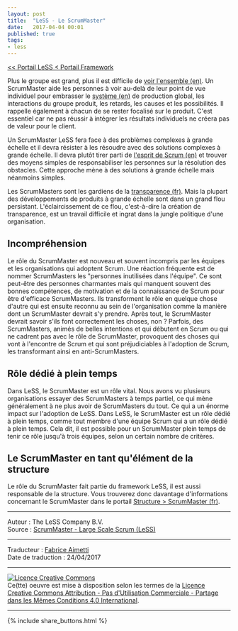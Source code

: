 ```yaml
---
layout: post
title:  "LeSS - Le ScrumMaster"
date:   2017-04-04 00:01
published: true
tags:
- less
---
```


[<< Portail LeSS < Portail Framework](http://www.les-traducteurs-agiles.org/2016/12/28/less-portail-framework.html)

Plus le groupe est grand, plus il est difficile de [voir l'ensemble (en)](https://less.works/less/principles/whole-product-focus.html). Un ScrumMaster aide les personnes à voir au-delà de leur point de vue individuel pour embrasser le [système (en)](https://less.works/less/principles/systems-thinking.html) de production global, les interactions du groupe produit, les retards, les causes et les possibilités. Il rappelle également à chacun de se rester focalisé sur le produit. C'est essentiel car ne pas réussir à intégrer les résultats individuels ne créera pas de valeur pour le client.

Un ScrumMaster LeSS fera face à des problèmes complexes à grande échelle et il devra résister à les résoudre avec des solutions complexes à grande échelle. Il devra plutôt tirer parti de [l'esprit de Scrum (en)](https://less.works/less/principles/large_scale_scrum_is_scrum.html) et trouver des moyens simples de responsabiliser les personnes sur la résolution des obstacles. Cette approche mène à des solutions à grande échelle mais néanmoins simples.

Les ScrumMasters sont les gardiens de la [transparence (fr)](http://www.les-traducteurs-agiles.org/2016/12/23/less-transparence.html). Mais la plupart des développements de produits à grande échelle sont dans un grand flou persistant. L'éclaircissement de ce flou, c'est-à-dire la création de transparence, est un travail difficile et ingrat dans la jungle politique d'une organisation.

## Incompréhension

Le rôle du ScrumMaster est nouveau et souvent incompris par les équipes et les organisations qui adoptent Scrum. Une réaction fréquente est de nommer ScrumMasters les "personnes inutilisées dans l'équipe". Ce sont peut-être des personnes charmantes mais qui manquent souvent des bonnes compétences, de motivation et de la connaissance de Scrum pour être d'efficace ScrumMasters. Ils transforment le rôle en quelque chose d'autre qui est ensuite reconnu au sein de l'organisation comme la manière dont un ScrumMaster devrait s'y prendre. Après tout, le ScrumMaster devrait savoir s'ils font correctement les choses, non ? Parfois, des ScrumMasters, animés de belles intentions et qui débutent en Scrum ou qui ne cadrent pas avec le rôle de ScrumMaster, provoquent des choses qui vont à l'encontre de Scrum et qui sont préjudiciables à l'adoption de Scrum, les transformant ainsi en anti-ScrumMasters.

## Rôle dédié à plein temps

Dans LeSS, le ScrumMaster est un rôle vital. Nous avons vu plusieurs organisations essayer des ScrumMasters à temps partiel, ce qui mène généralement à ne plus avoir de ScrumMasters du tout. Ce qui a un énorme impact sur l'adoption de LeSS. Dans LeSS, le ScrumMaster est un rôle dédié à plein temps, comme tout membre d'une équipe Scrum qui a un rôle dédié à plein temps. Cela dit, il est possible pour un ScrumMaster plein temps de tenir ce rôle jusqu'à trois équipes, selon un certain nombre de critères.

## Le ScrumMaster en tant qu'élément de la structure

Le rôle du ScrumMaster fait partie du framework LeSS, il est aussi responsable de la structure. Vous trouverez donc davantage d'informations concernant le ScrumMaster dans le portail [Structure > ScrumMaster (fr)](http://www.les-traducteurs-agiles.org/2017/04/04/less-le-scrummaster.html).


---
Auteur : The LeSS Company B.V.  
Source : [ScrumMaster - Large Scale Scrum (LeSS)](https://less.works/less/framework/scrummaster.html)  

---
Traducteur : [Fabrice Aimetti](http://www.fabrice-aimetti.fr/)  
Date de traduction : 24/04/2017  

---

<a rel="license" href="http://creativecommons.org/licenses/by-nc-sa/4.0/"><img alt="Licence Creative Commons" style="border-width:0" src="http://i.creativecommons.org/l/by-nc-sa/4.0/88x31.png" /></a><br />Ce(tte) oeuvre est mise à disposition selon les termes de la <a rel="license" href="http://creativecommons.org/licenses/by-nc-sa/4.0/">Licence Creative Commons Attribution - Pas d'Utilisation Commerciale - Partage dans les Mêmes Conditions 4.0 International</a>.

---

{% include share_buttons.html %}
